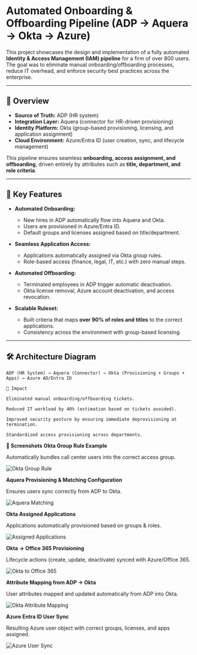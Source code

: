 # Automated Onboarding & Offboarding Pipeline (ADP → Aquera → Okta → Azure)

This project showcases the design and implementation of a fully automated **Identity & Access Management (IAM) pipeline** for a firm of over 800 users. The goal was to eliminate manual onboarding/offboarding processes, reduce IT overhead, and enforce security best practices across the enterprise.

---

## 📖 Overview

- **Source of Truth:** ADP (HR system)  
- **Integration Layer:** Aquera (connector for HR-driven provisioning)  
- **Identity Platform:** Okta (group-based provisioning, licensing, and application assignment)  
- **Cloud Environment:** Azure/Entra ID (user creation, sync, and lifecycle management)

This pipeline ensures seamless **onboarding, access assignment, and offboarding**, driven entirely by attributes such as **title, department, and role criteria**.

---

## 🔎 Key Features

- **Automated Onboarding:**  
  - New hires in ADP automatically flow into Aquera and Okta.  
  - Users are provisioned in Azure/Entra ID.  
  - Default groups and licenses assigned based on title/department.  

- **Seamless Application Access:**  
  - Applications automatically assigned via Okta group rules.  
  - Role-based access (finance, legal, IT, etc.) with zero manual steps.  

- **Automated Offboarding:**  
  - Terminated employees in ADP trigger automatic deactivation.  
  - Okta license removal, Azure account deactivation, and access revocation.  

- **Scalable Ruleset:**  
  - Built criteria that maps **over 90% of roles and titles** to the correct applications.  
  - Consistency across the environment with group-based licensing.  

---

## 🛠️ Architecture Diagram

```text
ADP (HR System) → Aquera (Connector) → Okta (Provisioning + Groups + Apps) → Azure AD/Entra ID

🎯 Impact

Eliminated manual onboarding/offboarding tickets.

Reduced IT workload by 40% (estimation based on tickets avoided).

Improved security posture by ensuring immediate deprovisioning at termination.

Standardized access provisioning across departments.
```

**📸 Screenshots**
**Okta Group Rule Example**

Automatically bundles call center users into the correct access group.

![Okta Group Rule](../images/adp-to-okta-automation-1.png)


**Aquera Provisioning & Matching Configuration**

Ensures users sync correctly from ADP to Okta.

![Aquera Matching](../images/adp-to-okta-automation-2.png)


**Okta Assigned Applications**

Applications automatically provisioned based on groups & roles.

![Assigned Applications](../images/adp-to-okta-automation-3.png)


**Okta → Office 365 Provisioning**

Lifecycle actions (create, update, deactivate) synced with Azure/Office 365.

![Okta to Office 365](../images/adp-to-okta-automation-4.png)


**Attribute Mapping from ADP → Okta**

User attributes mapped and updated automatically from ADP into Okta.

![Okta Attribute Mapping](../images/adp-to-okta-automation-5.png)


**Azure Entra ID User Sync**

Resulting Azure user object with correct groups, licenses, and apps assigned.


![Azure User Sync](../images/adp-to-okta-automation-6.png)
